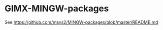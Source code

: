 GIMX-MINGW-packages
===================

See https://github.com/msys2/MINGW-packages/blob/master/README.md
